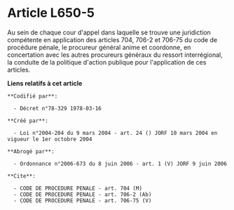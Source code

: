 # Article L650-5

Au sein de chaque cour d'appel dans laquelle se trouve une juridiction compétente en application des articles 704, 706-2 et
706-75 du code de procédure pénale, le procureur général anime et coordonne, en concertation avec les autres procureurs
généraux du ressort interrégional, la conduite de la politique d'action publique pour l'application de ces articles.

**Liens relatifs à cet article**

	**Codifié par**:

	  - Décret n°78-329 1978-03-16

	**Créé par**:

	  - Loi n°2004-204 du 9 mars 2004 - art. 24 () JORF 10 mars 2004 en vigueur le 1er octobre 2004

	**Abrogé par**:

	  - Ordonnance n°2006-673 du 8 juin 2006 - art. 1 (V) JORF 9 juin 2006

	**Cite**:

	  - CODE DE PROCEDURE PENALE - art. 704 (M)
	  - CODE DE PROCEDURE PENALE - art. 706-2 (Ab)
	  - CODE DE PROCEDURE PENALE - art. 706-75 (V)
